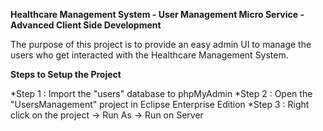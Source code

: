 **Healthcare Management System - User Management Micro Service - Advanced Client Side Development**

The purpose of this project is to provide an easy admin UI to manage the users who get interacted with the Healthcare Management System.

**Steps to Setup the Project**

*Step 1 : Import the "users" database to phpMyAdmin
*Step 2 : Open the "UsersManagement" project in Eclipse Enterprise Edition
*Step 3 : Right click on the project -> Run As -> Run on Server
